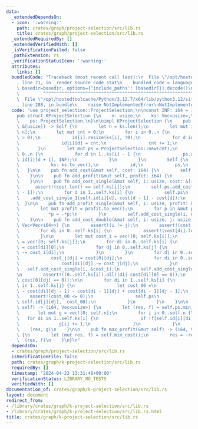 ```yaml
---
data:
  _extendedDependsOn:
  - icon: ':warning:'
    path: crates/graph/project-selection/src/lib.rs
    title: crates/graph/project-selection/src/lib.rs
  _extendedRequiredBy: []
  _extendedVerifiedWith: []
  _isVerificationFailed: false
  _pathExtension: rs
  _verificationStatusIcon: ':warning:'
  attributes:
    links: []
  bundledCode: "Traceback (most recent call last):\n  File \"/opt/hostedtoolcache/Python/3.12.7/x64/lib/python3.12/site-packages/onlinejudge_verify/documentation/build.py\"\
    , line 71, in _render_source_code_stat\n    bundled_code = language.bundle(stat.path,\
    \ basedir=basedir, options={'include_paths': [basedir]}).decode()\n          \
    \         ^^^^^^^^^^^^^^^^^^^^^^^^^^^^^^^^^^^^^^^^^^^^^^^^^^^^^^^^^^^^^^^^^^^^^^^^^^^^^^^^^\n\
    \  File \"/opt/hostedtoolcache/Python/3.12.7/x64/lib/python3.12/site-packages/onlinejudge_verify/languages/rust.py\"\
    , line 288, in bundle\n    raise NotImplementedError\nNotImplementedError\n"
  code: "use project_selection::ProjectSelection;\n\nconst INF: i64 = 1 << 61;\n\n\
    pub struct KProjectSelection {\n    n: usize,\n    ks: Vec<usize>,\n    id: Vec<Vec<usize>>,\n\
    \    ps: ProjectSelection,\n}\n\nimpl KProjectSelection {\n    pub fn new(ks:\
    \ &[usize]) -> Self {\n        let n = ks.len();\n        let mut id = vec![vec![];\
    \ n];\n        let mut cnt = 0;\n        for i in 0..n {\n            assert!(ks[i]\
    \ > 0);\n            id[i].resize(ks[i], !0);\n            for d in 1..ks[i] {\n\
    \                id[i][d] = cnt;\n                cnt += 1;\n            }\n \
    \       }\n        let mut ps = ProjectSelection::new(cnt);\n        for i in\
    \ 0..n {\n            for d in 1..ks[i] - 1 {\n                ps.add_cost_double_10(id[i][d],\
    \ id[i][d + 1], INF);\n            }\n        }\n        Self {\n            n,\n\
    \            ks: ks.to_vec(),\n            id,\n            ps,\n        }\n \
    \   }\n\n    pub fn add_cost(&mut self, cost: i64) {\n        self.ps.add_cost(cost);\n\
    \    }\n\n    pub fn add_profit(&mut self, profit: i64) {\n        self.ps.add_profit(profit);\n\
    \    }\n\n    pub fn add_cost_single(&mut self, i: usize, cost: &[i64]) {\n  \
    \      assert!(cost.len() == self.ks[i]);\n        self.ps.add_cost(cost[self.ks[i]\
    \ - 1]);\n        for d in 1..self.ks[i] {\n            self.ps\n            \
    \    .add_cost_single_1(self.id[i][d], cost[d - 1] - cost[d]);\n        }\n  \
    \  }\n\n    pub fn add_profit_single(&mut self, i: usize, profit: &[i64]) {\n\
    \        let mut profit = profit.to_vec();\n        for p in &mut profit {\n \
    \           *p = -*p;\n        }\n        self.add_cost_single(i, &profit);\n\
    \    }\n\n    pub fn add_cost_double(&mut self, i: usize, j: usize, mut cost:\
    \ Vec<Vec<i64>>) {\n        assert!(i != j);\n        assert!(cost.len() == self.ks[i]);\n\
    \        for di in 0..self.ks[i] {\n            assert!(cost[di].len() == self.ks[j]);\n\
    \        }\n\n        let mut cost_i = vec![0; self.ks[i]];\n        let mut cost_j\
    \ = vec![0; self.ks[j]];\n        for di in 0..self.ks[i] {\n            cost_i[di]\
    \ = cost[di][0];\n            for dj in 0..self.ks[j] {\n                cost[di][dj]\
    \ -= cost_i[di];\n            }\n        }\n        for dj in 0..self.ks[j] {\n\
    \            cost_j[dj] = cost[0][dj];\n            for di in 0..self.ks[i] {\n\
    \                cost[di][dj] -= cost_j[dj];\n            }\n        }\n     \
    \   self.add_cost_single(i, &cost_i);\n        self.add_cost_single(j, &cost_j);\n\
    \n        assert!((0..self.ks[i]).all(|di| cost[di][0] == 0));\n        assert!((0..self.ks[j]).all(|dj|\
    \ cost[0][dj] == 0));\n\n        for di in 1..self.ks[i] {\n            for dj\
    \ in 1..self.ks[j] {\n                let cost_00 =\n                    cost[di][dj]\
    \ - cost[di][dj - 1] - cost[di - 1][dj] + cost[di - 1][dj - 1];\n            \
    \    assert!(cost_00 <= 0);\n                self.ps\n                    .add_profit_double_00(self.id[i][di],\
    \ self.id[j][dj], -cost_00);\n            }\n        }\n    }\n\n    pub fn min_cost(&mut\
    \ self) -> (i64, Vec<usize>) {\n        let (res, f) = self.ps.min_cost();\n \
    \       let mut g = vec![0; self.n];\n        for i in 0..self.n {\n         \
    \   for di in 1..self.ks[i] {\n                if !f[self.id[i][di]] {\n     \
    \               g[i] += 1;\n                }\n            }\n        }\n    \
    \    (res, g)\n    }\n\n    pub fn max_profit(&mut self) -> (i64, Vec<usize>)\
    \ {\n        let (mut res, f) = self.min_cost();\n        res = -res;\n      \
    \  (res, f)\n    }\n}\n"
  dependsOn:
  - crates/graph/project-selection/src/lib.rs
  isVerificationFile: false
  path: crates/graph/k-project-selection/src/lib.rs
  requiredBy: []
  timestamp: '2024-04-23 13:31:46+09:00'
  verificationStatus: LIBRARY_NO_TESTS
  verifiedWith: []
documentation_of: crates/graph/k-project-selection/src/lib.rs
layout: document
redirect_from:
- /library/crates/graph/k-project-selection/src/lib.rs
- /library/crates/graph/k-project-selection/src/lib.rs.html
title: crates/graph/k-project-selection/src/lib.rs
---
```

